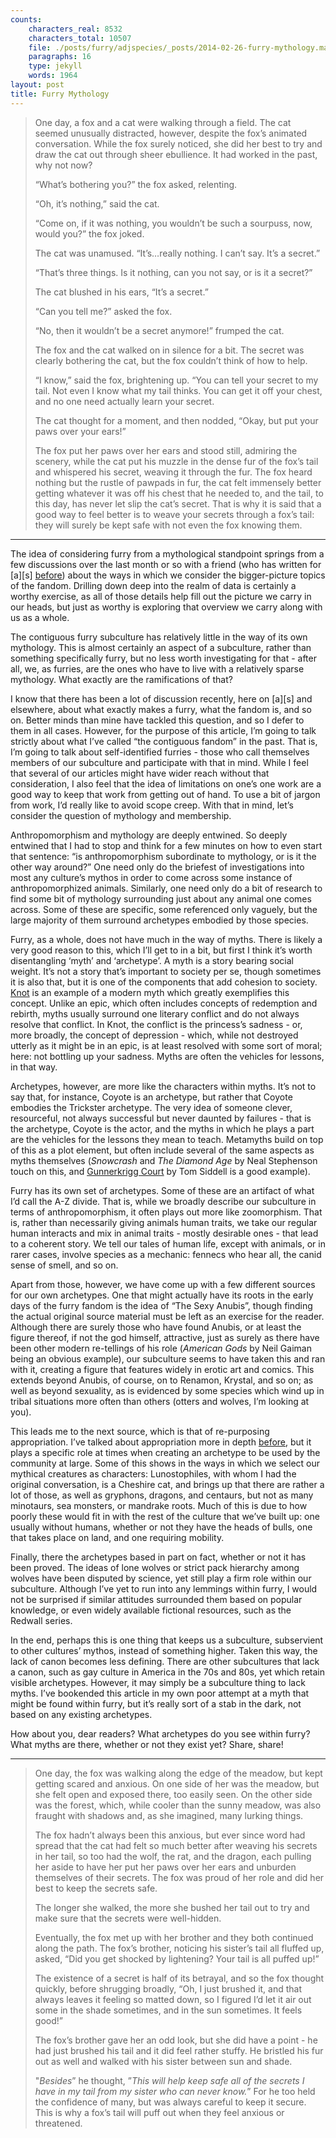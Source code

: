 ```yaml
---
counts:
    characters_real: 8532
    characters_total: 10507
    file: ./posts/furry/adjspecies/_posts/2014-02-26-furry-mythology.markdown
    paragraphs: 16
    type: jekyll
    words: 1964
layout: post
title: Furry Mythology
---
```


> One day, a fox and a cat were walking through a field. The cat seemed
> unusually distracted, however, despite the fox’s animated conversation. While
> the fox surely noticed, she did her best to try and draw the cat out through
> sheer ebullience. It had worked in the past, why not now?
> 
> “What’s bothering you?” the fox asked, relenting.
> 
> “Oh, it’s nothing,” said the cat.
> 
> “Come on, if it was nothing, you wouldn’t be such a sourpuss, now, would
> you?” the fox joked.
> 
> The cat was unamused. “It’s…really nothing. I can’t say. It’s a secret.”
> 
> “That’s three things. Is it nothing, can you not say, or is it a secret?”
> 
> The cat blushed in his ears, “It’s a secret.”
>
> “Can you tell me?” asked the fox.
> 
> “No, then it wouldn’t be a secret anymore!” frumped the cat.
> 
> The fox and the cat walked on in silence for a bit. The secret was clearly
> bothering the cat, but the fox couldn’t think of how to help.
>
> “I know,” said the fox, brightening up. “You can tell your secret to my tail.
> Not even I know what my tail thinks. You can get it off your chest, and no one
> need actually learn your secret.
>
> The cat thought for a moment, and then nodded, “Okay, but put your paws over
> your ears!”
>
> The fox put her paws over her ears and stood still, admiring the scenery,
> while the cat put his muzzle in the dense fur of the fox’s tail and whispered
> his secret, weaving it through the fur. The fox heard nothing but the rustle of
> pawpads in fur, the cat felt immensely better getting whatever it was off his
> chest that he needed to, and the tail, to this day, has never let slip the
> cat’s secret. That is why it is said that a good way to feel better is to weave
> your secrets through a fox’s tail: they will surely be kept safe with not even
> the fox knowing them.

---

The idea of considering furry from a mythological standpoint springs from a few
discussions over the last month or so with a friend (who has written for \[a\]\[s\]
<a href="http://adjectivespecies.com/2013/04/25/whiskey-sour/">before</a>)
about the ways in which we consider the bigger-picture topics of the fandom.
Drilling down deep into the realm of data is certainly a worthy exercise, as
all of those details help fill out the picture we carry in our heads, but just
as worthy is exploring that overview we carry along with us as a whole.

The contiguous furry subculture has relatively little in the way of its own
mythology. This is almost certainly an aspect of a subculture, rather than
something specifically furry, but no less worth investigating for that - after
all, we, as furries, are the ones who have to live with a relatively sparse
mythology. What exactly are the ramifications of that?

I know that there has been a lot of discussion recently, here on \[a\]\[s\] and
elsewhere, about what exactly makes a furry, what the fandom is, and so on.
Better minds than mine have tackled this question, and so I defer to them in
all cases. However, for the purpose of this article, I’m going to talk strictly
about what I’ve called “the contiguous fandom” in the past. That is, I’m going
to talk about self-identified furries - those who call themselves members of
our subculture and participate with that in mind. While I feel that several of
our articles might have wider reach without that consideration, I also feel
that the idea of limitations on one’s one work are a good way to keep that work
from getting out of hand. To use a bit of jargon from work, I’d really like to
avoid scope creep. With that in mind, let’s consider the question of mythology
and membership.

Anthropomorphism and mythology are deeply entwined. So deeply entwined that I
had to stop and think for a few minutes on how to even start that sentence: “is
anthropomorphism subordinate to mythology, or is it the other way around?” One
need only do the briefest of investigations into most any culture’s mythos in
order to come across some instance of anthropomorphized animals. Similarly, one
need only do a bit of research to find some bit of mythology surrounding just
about any animal one comes across. Some of these are specific, some referenced
only vaguely, but the large majority of them surround archetypes embodied by
those species.

Furry, as a whole, does not have much in the way of myths. There is likely a
very good reason to this, which I’ll get to in a bit, but first I think it’s
worth disentangling ‘myth’ and ‘archetype’. A myth is a story bearing social
weight. It’s not a story that’s important to society per se, though sometimes
it is also that, but it is one of the components that add cohesion to society.
[Knot](http://secondlina.tumblr.com/post/76073595885/here-is-knot-a-short-comic-i-drew-to-sell-at)
is an example of a modern myth which greatly exemplifies this concept. Unlike
an epic, which often includes concepts of redemption and rebirth, myths usually
surround one literary conflict and do not always resolve that conflict. In
Knot, the conflict is the princess’s sadness - or, more broadly, the concept of
depression - which, while not destroyed utterly as it might be in an epic, is
at least resolved with some sort of moral; here: not bottling up your sadness.
Myths are often the vehicles for lessons, in that way.

Archetypes, however, are more like the characters within myths. It’s not to say
that, for instance, Coyote is an archetype, but rather that Coyote embodies the
Trickster archetype. The very idea of someone clever, resourceful, not always
successful but never daunted by failures - that is the archetype, Coyote is the
actor, and the myths in which he plays a part are the vehicles for the lessons
they mean to teach. Metamyths build on top of this as a plot element, but often
include several of the same aspects as myths themselves (*Snowcrash* and
*The Diamond Age* by Neal Stephenson touch on this, and [Gunnerkrigg
Court](http://www.gunnerkrigg.com/) by Tom Siddell is a good example).

Furry has its own set of archetypes. Some of these are an artifact of what I’d
call the A-Z divide. That is, while we broadly describe our subculture in terms
of anthropomorphism, it often plays out more like zoomorphism. That is, rather
than necessarily giving animals human traits, we take our regular human
interacts and mix in animal traits - mostly desirable ones - that lead to a
coherent story. We tell our tales of human life, except with animals, or in
rarer cases, involve species as a mechanic: fennecs who hear all, the canid
sense of smell, and so on.

Apart from those, however, we have come up with a few different sources for our
own archetypes. One that might actually have its roots in the early days of the
furry fandom is the idea of “The Sexy Anubis”, though finding the actual
original source material must be left as an exercise for the reader. Although
there are surely those who have found Anubis, or at least the figure thereof,
if not the god himself, attractive, just as surely as there have been other
modern re-tellings of his role (*American Gods* by Neil Gaiman being an
obvious example), our subculture seems to have taken this and ran with it,
creating a figure that features widely in erotic art and comics. This extends
beyond Anubis, of course, on to Renamon, Krystal, and so on; as well as beyond
sexuality, as is evidenced by some species which wind up in tribal situations
more often than others (otters and wolves, I’m looking at you).

This leads me to the next source, which is that of re-purposing appropriation.
I’ve talked about appropriation more in depth <a
href="http://adjectivespecies.com/2013/04/10/appropriation-in-furry/">before</a>,
but it plays a specific role at times when creating an archetype to be used by
the community at large. Some of this shows in the ways in which we select our
mythical creatures as characters: Lunostophiles, with whom I had the original
conversation, is a Cheshire cat, and brings up that there are rather a lot of
those, as well as gryphons, dragons, and centaurs, but not as many minotaurs,
sea monsters, or mandrake roots. Much of this is due to how poorly these would
fit in with the rest of the culture that we’ve built up: one usually without
humans, whether or not they have the heads of bulls, one that takes place on
land, and one requiring mobility.

Finally, there the archetypes based in part on fact, whether or not it has been
proved. The ideas of lone wolves or strict pack hierarchy among wolves have
been disputed by science, yet still play a firm role within our subculture.
Although I’ve yet to run into any lemmings within furry, I would not be
surprised if similar attitudes surrounded them based on popular knowledge, or
even widely available fictional resources, such as the Redwall series.

In the end, perhaps this is one thing that keeps us a subculture, subservient
to other cultures’ mythos, instead of something higher. Taken this way, the
lack of canon becomes less defining. There are other subcultures that lack a
canon, such as gay culture in America in the 70s and 80s, yet which retain
visible archetypes. However, it may simply be a subculture thing to lack myths.
I’ve bookended this article in my own poor attempt at a myth that might be
found within furry, but it’s really sort of a stab in the dark, not based on
any existing archetypes.

How about you, dear readers? What archetypes do you see within furry? What
myths are there, whether or not they exist yet? Share, share!

---

> One day, the fox was walking along the edge of the meadow, but kept getting
> scared and anxious. On one side of her was the meadow, but she felt open and
> exposed there, too easily seen. On the other side was the forest, which, while
> cooler than the sunny meadow, was also fraught with shadows and, as she
> imagined, many lurking things.
>
> The fox hadn’t always been this anxious, but ever since word had spread that
> the cat had felt so much better after weaving his secrets in her tail, so too
> had the wolf, the rat, and the dragon, each pulling her aside to have her put
> her paws over her ears and unburden themselves of their secrets. The fox was
> proud of her role and did her best to keep the secrets safe.
>
> The longer she walked, the more she bushed her tail out to try and make sure
> that the secrets were well-hidden.
>
> Eventually, the fox met up with her brother and they both continued along the
> path. The fox’s brother, noticing his sister’s tail all fluffed up, asked, “Did
> you get shocked by lightening? Your tail is all puffed up!”
>
> The existence of a secret is half of its betrayal, and so the fox thought
> quickly, before shrugging broadly, “Oh, I just brushed it, and that always
> leaves it feeling so matted down, so I figured I’d let it air out some in the
> shade sometimes, and in the sun sometimes. It feels good!”
>
> The fox’s brother gave her an odd look, but she did have a point - he had
> just brushed his tail and it did feel rather stuffy. He bristled his fur out as
> well and walked with his sister between sun and shade.
>
> "*Besides*” he thought, ”*This will help keep safe all of the
> secrets I have in my tail from my sister who can never know.*” For he too
> held the confidence of many, but was always careful to keep it secure. This is
> why a fox’s tail will puff out when they feel anxious or
> threatened.
